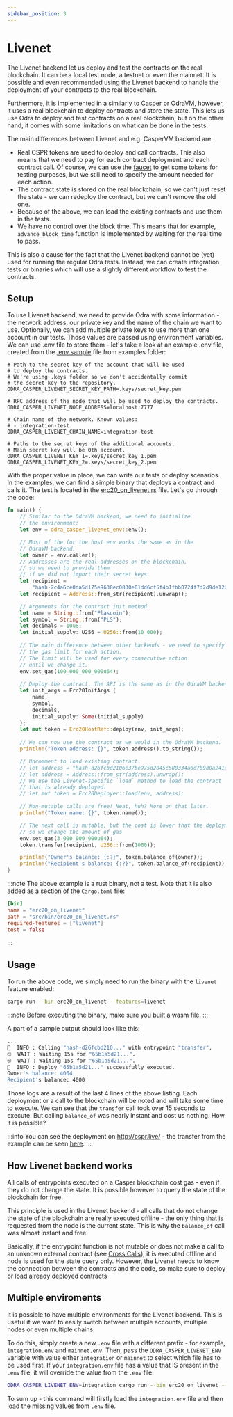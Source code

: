 ```yaml
---
sidebar_position: 3
---
```


# Livenet

The Livenet backend let us deploy and test the contracts on the real blockchain. It can be a local
test node, a testnet or even the mainnet. It is possible and even recommended using the Livenet backend
to handle the deployment of your contracts to the real blockchain.

Furthermore, it is implemented in a similarly to Casper or OdraVM,
however, it uses a real blockchain to deploy contracts and store the state.
This lets us use Odra to deploy and test contracts on a real blockchain, but
on the other hand, it comes with some limitations on what can be done in the tests.

The main differences between Livenet and e.g. CasperVM backend are:
- Real CSPR tokens are used to deploy and call contracts. This also means that we need to
pay for each contract deployment and each contract call. Of course, we can use the [faucet](https://testnet.cspr.live/tools/faucet)
to get some tokens for testing purposes, but we still need to specify the amount needed
for each action.
- The contract state is stored on the real blockchain, so we can't just reset the state - 
we can redeploy the contract, but we can't remove the old one.
- Because of the above, we can load the existing contracts and use them in the tests.
- We have no control over the block time. This means that for example, `advance_block_time` function
is implemented by waiting for the real time to pass.

This is also a cause for the fact that the Livenet backend cannot be (yet) used for running
the regular Odra tests. Instead, we can create integration tests or binaries which will
use a slightly different workflow to test the contracts.

## Setup

To use Livenet backend, we need to provide Odra with some information - the network address, our private
key and the name of the chain we want to use. Optionally, we can add multiple private keys to use
more than one account in our tests. Those values are passed using environment variables. We can use .env
file to store them - let's take a look at an example .env file, created from the [.env.sample] file from
examples folder:

```env
# Path to the secret key of the account that will be used
# to deploy the contracts.
# We're using .keys folder so we don't accidentally commit
# the secret key to the repository.
ODRA_CASPER_LIVENET_SECRET_KEY_PATH=.keys/secret_key.pem

# RPC address of the node that will be used to deploy the contracts.
ODRA_CASPER_LIVENET_NODE_ADDRESS=localhost:7777

# Chain name of the network. Known values:
# - integration-test
ODRA_CASPER_LIVENET_CHAIN_NAME=integration-test

# Paths to the secret keys of the additional accounts.
# Main secret key will be 0th account.
ODRA_CASPER_LIVENET_KEY_1=.keys/secret_key_1.pem
ODRA_CASPER_LIVENET_KEY_2=.keys/secret_key_2.pem
```

With the proper value in place, we can write our tests or deploy scenarios. In the examples, we can find
a simple binary that deploys a contract and calls it. The test is located in the [erc20_on_livenet.rs] file.
Let's go through the code:

```rust
fn main() {
    // Similar to the OdraVM backend, we need to initialize
    // the environment:
    let env = odra_casper_livenet_env::env();

    // Most of the for the host env works the same as in the
    // OdraVM backend.
    let owner = env.caller();
    // Addresses are the real addresses on the blockchain,
    // so we need to provide them
    // if we did not import their secret keys.
    let recipient = 
        "hash-2c4a6ce0da5d175e9638ec0830e01dd6cf5f4b1fbb0724f7d2d9de12b1e0f840";
    let recipient = Address::from_str(recipient).unwrap();

    // Arguments for the contract init method.
    let name = String::from("Plascoin");
    let symbol = String::from("PLS");
    let decimals = 10u8;
    let initial_supply: U256 = U256::from(10_000);
    
    // The main difference between other backends - we need to specify
    // the gas limit for each action.
    // The limit will be used for every consecutive action
    // until we change it.
    env.set_gas(100_000_000_000u64);
    
    // Deploy the contract. The API is the same as in the OdraVM backend.
    let init_args = Erc20InitArgs {
        name,
        symbol,
        decimals,
        initial_supply: Some(initial_supply)
    };
    let mut token = Erc20HostRef::deploy(env, init_args);
    
    // We can now use the contract as we would in the OdraVM backend.
    println!("Token address: {}", token.address().to_string());

    // Uncomment to load existing contract.
    // let address = "hash-d26fcbd2106e37be975d2045c580334a6d7b9d0a241c2358a4db970dfd516945";
    // let address = Address::from_str(address).unwrap();
    // We use the Livenet-specific `load` method to load the contract
    // that is already deployed.
    // let mut token = Erc20Deployer::load(env, address);

    // Non-mutable calls are free! Neat, huh? More on that later.
    println!("Token name: {}", token.name());

    // The next call is mutable, but the cost is lower that the deployment,
    // so we change the amount of gas
    env.set_gas(3_000_000_000u64);
    token.transfer(recipient, U256::from(1000));

    println!("Owner's balance: {:?}", token.balance_of(owner));
    println!("Recipient's balance: {:?}", token.balance_of(recipient));
}
```

:::note
The above example is a rust binary, not a test. Note that it is also added as a section of the
`Cargo.toml` file:
```toml
[bin]
name = "erc20_on_livenet"
path = "src/bin/erc20_on_livenet.rs"
required-features = ["livenet"]
test = false
```
:::

## Usage

To run the above code, we simply need to run the binary with the `livenet` feature enabled:

```bash
cargo run --bin erc20_on_livenet --features=livenet
```

:::note
Before executing the binary, make sure you built a wasm file.
:::

A part of a sample output should look like this:

```bash
...
💁  INFO : Calling "hash-d26fcbd210..." with entrypoint "transfer".
🙄  WAIT : Waiting 15s for "65b1a5d21...".
🙄  WAIT : Waiting 15s for "65b1a5d21...".
💁  INFO : Deploy "65b1a5d21..." successfully executed.
Owner's balance: 4004
Recipient's balance: 4000
```
Those logs are a result of the last 4 lines of the above listing.
Each deployment or a call to the blockchain will be noted and will take some time to execute.
We can see that the `transfer` call took over 15 seconds to execute. But calling `balance_of` was nearly instant
and cost us nothing. How it is possible?

:::info
You can see the deployment on http://cspr.live/ - the transfer from the example
can be seen [here](https://integration.cspr.live/deploy/65b1a5d21174a62c675f89683aba995c453b942c705b404a1f8bbf6f0f6de32a).
:::

## How Livenet backend works
All calls of entrypoints executed on a Casper blockchain cost gas - even if they do not change the state.
It is possible however to query the state of the blockchain for free.

This principle is used in the Livenet backend - all calls that do not change the state of the blockchain are really executed offline - the only thing that is requested from the
node is the current state. This is why the `balance_of` call was almost instant and free.

Basically, if the entrypoint function is not mutable or does not make a call to an unknown external contract
(see [Cross Calls](../basics/10-cross-calls.md)), it is executed offline and
node is used for the state query only. However, the Livenet needs to know the connection between the contracts
and the code, so make sure to deploy or load already deployed contracts

## Multiple enviroments

It is possible to have multiple environments for the Livenet backend. This is useful if we want to easily switch between multiple accounts,
multiple nodes or even multiple chains.

To do this, simply create a new `.env` file with a different prefix - for example, `integration.env` and `mainnet.env`.
Then, pass the `ODRA_CASPER_LIVENET_ENV` variable with value either `integration` or `mainnet` to select which file
has to be used first. If your `integration.env` file has a value that IS present in the `.env` file, it will
override the value from the `.env` file.

```bash
ODRA_CASPER_LIVENET_ENV=integration cargo run --bin erc20_on_livenet --features=livene
```

To sum up - this command will firstly load the `integration.env` file and then load the missing values from `.env` file.

[.env.sample]: https://github.com/odradev/odra/blob/release/0.8.0/examples/.env.sample
[erc20_on_livenet.rs]: https://github.com/odradev/odra/blob/release/0.8.0/examples/bin/erc20_on_livenet.rs